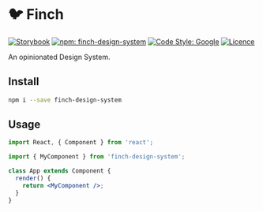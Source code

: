 # 🐦 Finch

[![Storybook](https://domjacks.github.io/finch/storybook.svg)](https://domjacks.github.io/finch)
[![npm: finch-design-system](https://img.shields.io/npm/v/finch-design-system)](https://www.npmjs.com/package/finch-design-system)
[![Code Style: Google](https://img.shields.io/badge/code%20style-google-blueviolet.svg)](https://github.com/google/gts)
[![Licence](https://img.shields.io/badge/License-MIT-blue.svg)](https://opensource.org/licenses/MIT)

An opinionated Design System.

## Install

```bash
npm i --save finch-design-system
```

## Usage

```jsx
import React, { Component } from 'react';

import { MyComponent } from 'finch-design-system';

class App extends Component {
  render() {
    return <MyComponent />;
  }
}
```
